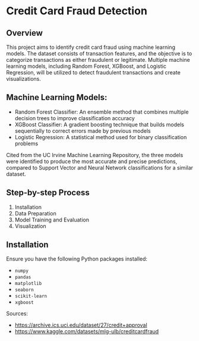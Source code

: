 # Credit Card Fraud Detection 

## Overview

This project aims to identify credit card fraud using machine learning models. The dataset consists of transaction features, and the objective is to categorize transactions as either fraudulent or legitimate. Multiple machine learning models, including Random Forest, XGBoost, and Logistic Regression, will be utilized to detect fraudulent transactions and create visualizations.

## Machine Learning Models: 
- Random Forest Classifier: An ensemble method that combines multiple decision trees to improve classification accuracy
- XGBoost Classifier: A gradient boosting technique that builds models sequentially to correct errors made by previous models
- Logistic Regression: A statistical method used for binary classification problems

Cited from the UC Irvine Machine Learning Repository, the three models were identified to produce the most accurate and precise predictions, compared to Support Vector and Neural Network classifications for a similar dataset. 

## Step-by-step Process

1. Installation
2. Data Preparation
3. Model Training and Evaluation
4. Visualization


## Installation

Ensure you have the following Python packages installed:

- `numpy`
- `pandas`
- `matplotlib`
- `seaborn`
- `scikit-learn`
- `xgboost`

Sources: 
- https://archive.ics.uci.edu/dataset/27/credit+approval
- https://www.kaggle.com/datasets/mlg-ulb/creditcardfraud

